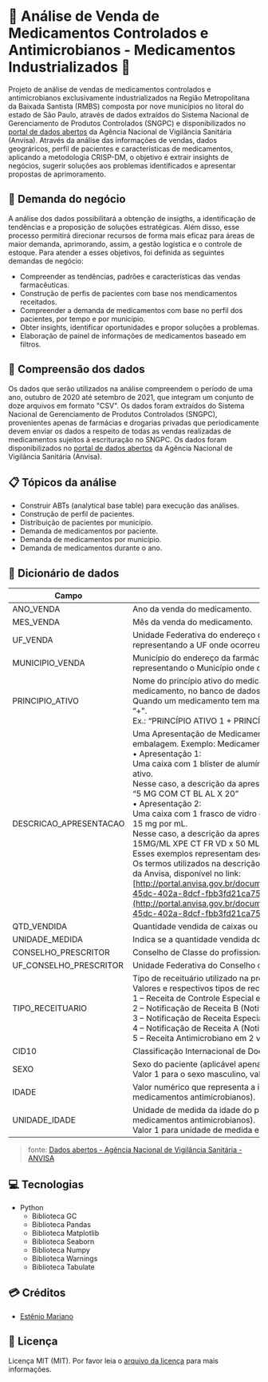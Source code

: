 # 🔎 Análise de Venda de Medicamentos Controlados e Antimicrobianos - Medicamentos Industrializados 💊

Projeto de análise de vendas de medicamentos controlados e antimicrobianos exclusivamente industrializados na Região Metropolitana da Baixada Santista (RMBS) composta por nove municípios no litoral do estado de São Paulo, através de dados extraídos do Sistema Nacional de Gerenciamento de Produtos Controlados (SNGPC) e disponibilizados no [portal de dados abertos](https://dados.gov.br/dados/conjuntos-dados/venda-de-medicamentos-controlados-e-antimicrobianos---medicamentos-industrializados) da Agência Nacional de Vigilância Sanitária (Anvisa). Através da análise das informações de vendas, dados geográricos, perfil de pacientes e características de medicamentos, aplicando a metodologia CRISP-DM, o objetivo é extrair insights de negócios, sugerir soluções aos problemas identificados e apresentar propostas de aprimoramento.

## 💼 Demanda do negócio

A análise dos dados possibilitará a obtenção de insigths, a identificação de tendências e a proposição de soluções estratégicas. Além disso, esse processo permitirá direcionar recursos de forma mais eficaz para áreas de maior demanda, aprimorando, assim, a gestão logística e o controle de estoque. Para atender a esses objetivos, foi definida as seguintes demandas de negócio:

- Compreender as tendências, padrões e características das vendas farmacêuticas.
- Construção de perfis de pacientes com base nos mendicamentos receitados.
- Compreender a demanda de medicamentos com base no perfil dos pacientes, por tempo e por município.
- Obter insights, identificar oportunidades e propor soluções a problemas.
- Elaboração de painel de informações de medicamentos baseado em filtros.

## 📃 Compreensão dos dados

Os dados que serão utilizados na análise compreendem o período de uma ano, outubro de 2020 até setembro de 2021, que integram um conjunto de doze arquivos em formato "CSV". Os dados foram extraídos do Sistema Nacional de Gerenciamento de Produtos Controlados (SNGPC), provenientes apenas de farmácias e drogarias privadas que periodicamente devem enviar os dados a respeito de todas as vendas realizadas de medicamentos sujeitos à escrituração no SNGPC. Os dados foram disponibilizados no [portal de dados abertos](https://dados.gov.br/dados/conjuntos-dados/venda-de-medicamentos-controlados-e-antimicrobianos---medicamentos-industrializados) da Agência Nacional de Vigilância Sanitária (Anvisa).

## 📋 Tópicos da análise

- Construir ABTs (analytical base table) para execução das análises.
- Construção de perfil de pacientes.
- Distribuição de pacientes por município.
- Demanda de medicamentos por paciente.
- Demanda de medicamentos por município.
- Demanda de medicamentos durante o ano.

## 📓 Dicionário de dados

| Campo | Descrição |
| ------ | ------ |
| ANO_VENDA | Ano da venda do medicamento. |
| MES_VENDA | Mês da venda do medicamento. |
| UF_VENDA | Unidade Federativa do endereço da farmácia ou drogaria, cadastrado no banco de dados da Anvisa, representando a UF onde ocorreu a venda. |
| MUNICIPIO_VENDA | Município do endereço da farmácia ou drogaria, cadastrado no banco de dados da Anvisa, representando o Município onde ocorreu a venda. |
| PRINCIPIO_ATIVO | Nome do princípio ativo do medicamento industrializado, conforme cadastrado no registro do medicamento, no banco de dados da Anvisa.<br>Quando um medicamento tem mais de um princípio ativo, cada um deles é separado pelo caractere “+”.<br>Ex.: “PRINCÍPIO ATIVO 1 + PRINCÍPIO ATIVO 2” |
| DESCRICAO_APRESENTACAO | Uma Apresentação de Medicamento representa O modo como um medicamento é apresentado na embalagem. Exemplo: Medicamento X, pode ter duas apresentações diferentes:<br>• Apresentação 1:<br>Uma caixa com 1 blister de alumínio com 20 comprimidos, cada comprimido com 5 mg de princípio ativo.<br>Nesse caso, a descrição da apresentação seria:<br>“5 MG COM CT BL AL X 20”<br>• Apresentação 2:<br>Uma caixa com 1 frasco de vidro com 50 mL de um xarope, com concentração do princípio ativo de 15 mg por mL.<br>Nesse caso, a descrição da apresentação seria:<br>15MG/ML XPE CT FR VD x 50 ML<br>Esses exemplos representam descrições de apresentações diferentes para um mesmo medicamento.<br>Os termos utilizados na descrição das apresentações seguem o disposto no Vocabulário Controlado da Anvisa, disponível no link:<br>[http://portal.anvisa.gov.br/documents/33836/2501339/Vocabul%C3%A1rio+Controlado/fd8fdf08-45dc-402a-8dcf-fbb3fd21ca75](http://portal.anvisa.gov.br/documents/33836/2501339/Vocabul%C3%A1rio+Controlado/fd8fdf08-45dc-402a-8dcf-fbb3fd21ca75) |
| QTD_VENDIDA | Quantidade vendida de caixas ou frascos do medicamento. |
| UNIDADE_MEDIDA | Indica se a quantidade vendida do medicamento foi de caixas ou frascos. |
| CONSELHO_PRESCRITOR | Conselho de Classe do profissional que prescreveu o medicamento vendido. |
| UF_CONSELHO_PRESCRITOR | Unidade Federativa do Conselho de Classe do profissional que prescreveu o medicamento vendido. |
| TIPO_RECEITUARIO | Tipo de receituário utilizado na prescrição.<br>Valores e respectivos tipos de receituário:<br>1 – Receita de Controle Especial em 2 vias (Receita Branca);<br>2 – Notificação de Receita B (Notificação Azul);<br>3 – Notificação de Receita Especial (Notificação Branca);<br>4 – Notificação de Receita A (Notificação Amarela);<br>5 – Receita Antimicrobiano em 2 vias. |
| CID10 | Classificação Internacional de Doença (aplicável apenas a medicamentos antimicrobianos). |
| SEXO | Sexo do paciente (aplicável apenas a medicamentos antimicrobianos).<br>Valor 1 para o sexo masculino, valor 2 para o sexo feminino. |
| IDADE | Valor numérico que representa a idade do paciente, em meses ou anos (aplicável apenas a medicamentos antimicrobianos). |
| UNIDADE_IDADE | Unidade de medida da idade do paciente, que pode ser em meses ou anos (aplicável apenas a medicamentos antimicrobianos).<br>Valor 1 para unidade de medida em anos, valor 2 para unidade de medida em meses. |

> fonte: [Dados abertos - Agência Nacional de Vigilância Sanitária - ANVISA](https://dados.gov.br/dados/conjuntos-dados/venda-de-medicamentos-controlados-e-antimicrobianos---medicamentos-industrializados "Dados abertos - Agência Nacional de Vigilância Sanitária - ANVISA")

## 💻 Tecnologias

- Python
    - Biblioteca GC
    - Biblioteca Pandas
    - Biblioteca Matplotlib
    - Biblioteca Seaborn
    - Biblioteca Numpy
    - Biblioteca Warnings
    - Biblioteca Tabulate

## 💳 Créditos

- [Estênio Mariano](https://github.com/emso-exe)

## 🔖 Licença

Licença MIT (MIT). Por favor leia o [arquivo da licença](LICENSE.md) para mais informações.